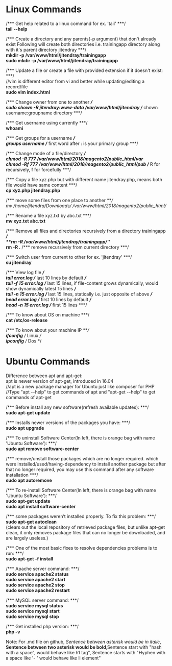 # Linux Commands
/*** Get help related to a linux command for ex. 'tail' ***/
<br>**tail --help**

/*** Create a directory and any parents(-p argument) that don't already exist
Following will create both directories i.e. trainingapp directory along with it's parent directory jitendray ***/
<br>**mkdir -p /var/www/html/jitendray/trainingapp**
<br>**sudo mkdir -p /var/www/html/jitendray/trainingapp**

/*** Update a file or create a file with provided extension if it doesn't exist: ***/
<br>//vim is different editor from vi and better while updating/editing a record/file
<br>**sudo vim index.html**

/*** Change owner from one to another ***/
<br>**sudo chown -R jitendray:www-data /var/www/html/jitendray**        /*** chown username:groupname directory ***/

/*** Get username using currently ***/
<br>**whoami**

/*** Get groups for a username ***/
<br>**groups username**       /*** first word after : is your primary group ***/

/*** Change mode of a file/directory ***/
<br>**chmod -R 777 /var/www/html/2018/magento2/public_html/var**
<br>**chmod -Rf 777 /var/www/html/2018/magento2/public_html/pub**     /*** R for recursively, f for forcefully ***/

/*** Copy a file xyz.php but with different name jitendray.php, means both file would have same content ***/
<br>**cp xyz.php jitendray.php**

/*** move some files from one place to another  ***/
<br>**mv /home/jitendra/Downloads/* /var/www/html/2018/magento2/public_html/**

/*** Rename a file xyz.txt by abc.txt  ***/
<br>**mv xyz.txt abc.txt**

/*** Remove all files and directories recursively from a directory trainingapp ***/
<br>**rm -R /var/www/html/jitendray/trainingapp/'*'**
<br>**rm -R .**        /*** remove recursively from current directory  ***/

/*** Switch user from current to other for ex. 'jitendray' ***/
<br>**su jitendray**

/*** View log file ***/
<br>**tail error.log**               /*** last 10 lines by default ***/
<br>**tail -f 15 error.log**         /*** last 15 lines, if file-content grows dynamically, would show dynamically latest 15 lines ***/
<br>**tail -n 15 error.log**         /*** last 15 lines, statically i.e. just opposite of above ***/
<br>**head error.log**               /*** first 10 lines by default ***/
<br>**head -n 15 error.log**         /*** first 15 lines ***/

/*** To know about OS on machine ***/
<br>**cat /etc/os-release**

/*** To know about your machine IP ***/
<br>**ifconfig**         /* Linux */
<br>**ipconfig**         /* Dos */


# Ubuntu Commands
Difference between apt and apt-get:
<br>apt is newer version of apt-get, introduced in 16.04
<br>//apt is a new package manager for Ubuntu just like composer for PHP
<br>//Type "apt --help" to get commands of apt and "apt-get --help" to get commands of apt-get

/*** Before install any new software(refresh available updates): ***/
<br>**sudo apt-get update**

/*** Installs newer versions of the packages you have: ***/
<br>**sudo apt upgrade**

/*** To uninstall Software Center(In left, there is orange bag with name 'Ubuntu Software'): ***/
<br>**sudo apt remove software-center**

/*** remove/unstall those packages which are no longer required. which were installed/used/having-dependency to install another package but after that no longer required, you may use this command after any software installation ***/
<br>**sudo apt autoremove**

/*** To re-install Software Center(In left, there is orange bag with name 'Ubuntu Software'): ***/
<br>**sudo apt-get update**
<br>**sudo apt install software-center**

/*** some packages weren’t installed properly. To fix this problem: ***/
<br>**sudo apt-get autoclean**
<br>(clears out the local repository of retrieved package files, but unlike apt-get clean, it only removes package files that can no longer be downloaded, and are largely useless.)

/*** One of the most basic fixes to resolve dependencies problems is to run: ***/
<br>**sudo apt-get -f install**

/*** Apache server command: ***/
<br>**sudo service apache2 status**
<br>**sudo service apache2 start**
<br>**sudo service apache2 stop**
<br>**sudo service apache2 restart**

/*** MySQL server command: ***/
<br>**sudo service mysql status**
<br>**sudo service mysql start**
<br>**sudo service mysql stop**

/*** Get installed php version: ***/
<br>**php -v**

Note: For .md file on github, *Sentence between asterisk would be in italic*, **Sentence between two asterisk would be bold**,Sentence start with "hash with a space", would behave like h1 tag", Sentence starts with "Hyphen with a space like '- ' would behave like li element"
